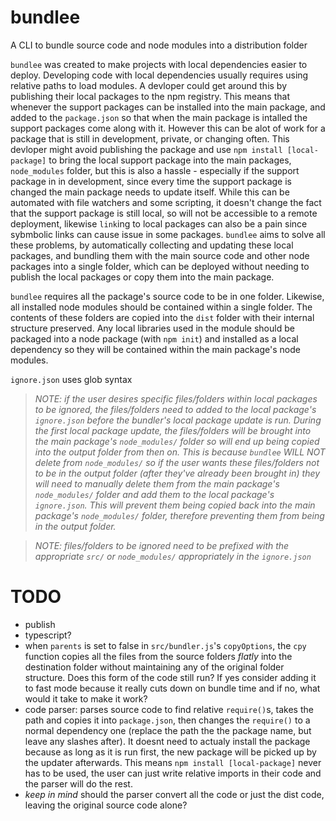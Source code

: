 # bundlee

A CLI to bundle source code and node modules into a distribution folder

`bundlee` was created to make projects with local dependencies easier to deploy. Developing code with local dependencies usually requires using relative paths to load modules. A devloper could get around this by publishing their local packages to the npm registry. This means that whenever the support packages can be installed into the main package, and added to the `package.json` so that when the main package is intalled the support packages come along with it. However this can be alot of work for a package that is still in development, private, or changing often. This devloper might avoid publishing the package and use `npm install [local-package]` to bring the local support package into the main packages, `node_modules` folder, but this is also a hassle - especially if the support package in in development, since every time the support package is changed the main package needs to update itself. While this can be automated with file watchers and some scripting, it doesn't change the fact that the support package is still local, so will not be accessible to a remote deployment, likewise `link`ing to local packages can also be a pain since sybmbolic links can cause issue in some packages. `bundlee` aims to solve all these problems, by automatically collecting and updating these local packages, and bundling them with the main source code and other node packages into a single folder, which can be deployed without needing to publish the local packages or copy them into the main package.

`bundlee` requires all the package's source code to be in one folder. Likewise, all installed node modules should be contained within a single folder. The contents of these folders are copied into the `dist` folder with their internal structure preserved. Any local libraries used in the module should be packaged into a node package (with `npm init`) and installed as a local dependency so they will be contained within the main package's node modules.

`ignore.json` uses glob syntax

> _NOTE: if the user desires specific files/folders within local packages to be ignored, the files/folders need to added to the local package's `ignore.json` before the bundler's local package update is run. During the first local package update, the files/folders will be brought into the main package's `node_modules/` folder so will end up being copied into the output folder from then on. This is because `bundlee` WILL NOT delete from `node_modules/` so if the user wants these files/folders not to be in the output folder (after they've already been brought in) they will need to manually delete them from the main package's `node_modules/` folder and add them to the local package's `ignore.json`. This will prevent them being copied back into the main package's `node_modules/` folder, therefore preventing them from being in the output folder._

> _NOTE: files/folders to be ignored need to be prefixed with the appropriate `src/` or `node_modules/` appropriately in the `ignore.json`_

# TODO

- publish
- typescript?
- when `parents` is set to false in `src/bundler.js`'s `copyOptions`, the `cpy` function copies all the files from the source folders _flatly_ into the destination folder without maintaining any of the original folder structure. Does this form of the code still run? If yes consider adding it to fast mode because it really cuts down on bundle time and if no, what would it take to make it work?
- code parser: parses source code to find relative `require()`s, takes the path and copies it into `package.json`, then changes the `require()` to a normal dependency one (replace the path the the package name, but leave any slashes after). It doesnt need to actualy install the package because as long as it is run first, the new package will be picked up by the updater afterwards. This means `npm install [local-package]` never has to be used, the user can just write relative imports in their code and the parser will do the rest.
- _keep in mind_ should the parser convert all the code or just the dist code, leaving the original source code alone?
